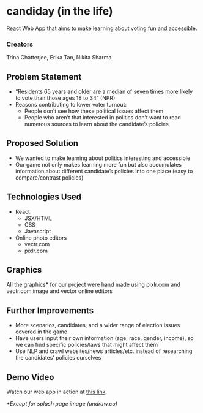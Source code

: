 # candiday (in the life)
React Web App that aims to make learning about voting fun and accessible.

### Creators
Trina Chatterjee, Erika Tan, Nikita Sharma

## Problem Statement
- “Residents 65 years and older are a median of seven times more likely to vote than those ages 18 to 34” (NPR)
- Reasons contributing to lower voter turnout:
  - People don’t see how these political issues affect them
  - People who aren’t that interested in politics don’t want to read numerous sources to learn about the candidate’s policies

## Proposed Solution
- We wanted to make learning about politics interesting and accessible
- Our game not only makes learning more fun but also accumulates information about different candidate’s policies into one place (easy to compare/contrast policies)

## Technologies Used
- React 
  - JSX/HTML
  - CSS
  - Javascript
- Online photo editors
  - vectr.com
  - pixlr.com
 
 ## Graphics
 All the graphics* for our project were hand made using pixlr.com and vectr.com image and vector online editors

## Further Improvements
- More scenarios, candidates, and a wider range of election issues covered in the game
- Have users input their own information (age, race, gender, income), so we can find specific policies/laws that might affect them
- Use NLP and crawl websites/news articles/etc. instead of researching the candidates’ policies ourselves

## Demo Video
Watch our web app in action at [this link](https://www.youtube.com/watch?v=RQNRS3aqXvg).


_*Except for splash page image (undraw.co)_
